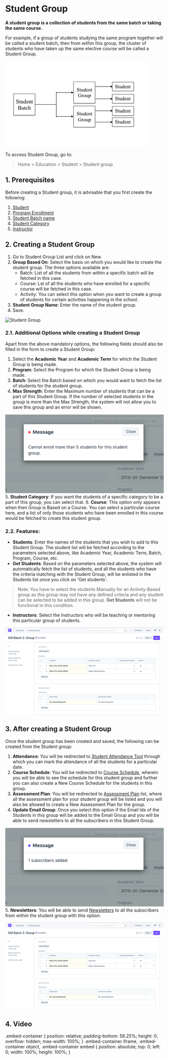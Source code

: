 
# Student Group



**A student group is a collection of students from the same batch or taking the same course.**


For example, if a group of students studying the same program together will be called a student batch, then from within this group, the cluster of students who have taken up the same elective course will be called a Student Group.


![Student Group](/files/education-student-workflow.png)


To access Student Group, go to:


> Home > Education > Student > Student group


## 1. Prerequisites


Before creating a Student group, it is advisable that you first create the following:


1. [Student](/docs/en/education/student)
2. [Program Enrollment](/docs/en/education/program-enrollment)
3. [Student Batch name](/docs/en/education/student-batch-name)
4. [Student Category](/docs/en/education/student-category)
5. [Instructor](/docs/en/education/instructor)


## 2. Creating a Student Group


1. Go to Student Group List and click on New.
2. **Group Based On**: Select the basis on which you would like to create the student group. The three options available are:
	* Batch: List of all the students from within a specific batch will be fetched in this case.
	* Course: Lst of all the students who have enrolled for a specific course will be fetched in this case.
	* Activity: You can select this option when you want to create a group of students for certain activities happening in the school.
3. **Student Group Name**: Enter the name of the student group.
4. Save.


![Student Group](/docs/v13/assets/img/education/education-student-group-1)


### 2.1. Additional Options while creating a Student Group


Apart from the above mandatory options, the following fields should also be filled in the form to create a Student Group:


1. Select the **Academic Year** and **Academic Term** for which the Student Group is being made.
2. **Program**: Select the Program for which the Student Group is being made.
3. **Batch**: Select the Batch based on which you would want to fetch the list of students for the student group.
4. **Max Strength**: Enter the Maximum number of students that can be a part of this Student Group. If the number of selected students in the group is more than the Max Strength, the system will not allow you to save this group and an error will be shown.


![Student Group](/files/education-student-group-max-student-limit-error.png)
5. **Student Category**: If you want the students of a specific category to be a part of this group, you can select that.
6. **Course**: This option only appears when then Group is Based on a Course. You can select a particular course here, and a list of only those students who have been enrolled in this course would be fetched to create this student group.


### 2.2. Features:


* **Students**: Enter the names of the students that you wish to add to this Student Group. The student list will be fetched according to the parameters selected above, like Academic Year, Academic Term, Batch, Program, Course, etc.
* **Get Students**: Based on the parameters selected above, the system will automatically fetch the list of students, and all the students who have the criteria matching with the Student Group, will be enlisted in the Students list once you click on 'Get students'.


> Note: You have to select the students Manually for an Activity-Based group as this group may not have any defined criteria and any student can be selected to be added in this group. **Get Students** will not be functional in this condition.
* **Instructors**: Select the Instructors who will be teaching or mentoring this particular group of students.


![Student Group](/files/education-student-group-4.png)


## 3. After creating a Student Group


Once the student group has been created and saved, the following can be created from the Student group:


1. **Attendance**: You will be redirected to [Student Attendance Tool](/docs/en/education/student-attendance-tool) through which you can mark the attendance of all the students for a particular date.
2. **Course Schedule**: You will be redirected to [Course Schedule](/docs/en/education/course-schedule), wherein you will be able to see the schedule for this student group and further you can also create a New Course Schedule for the students in this group.
3. **Assessment Plan**: You will be redirected to [Assessment Plan](/docs/en/education/assessment_plan) list, where all the assessment plan for your student group will be listed and you will also be allowed to create a New Assessment Plan for the group.
4. **Update Email Group**: Once you select this option if the Email Ids of the Students in this group will be added to the Email Group and you will be able to send newsletters to all the subscribers in this Student Group.


![Student Group](/files/education-student-group-update-email.png)
5. **Newsletters**: You will be able to send [Newsletters](/docs/en/CRM/newsletter) to all the subscribers from within the student group with this option.


![Student Group](/files/education-student-group-4.png)


## 4. Video



.embed-container { position: relative; padding-bottom: 56.25%; height: 0; overflow: hidden; max-width: 100%; } .embed-container iframe, .embed-container object, .embed-container embed { position: absolute; top: 0; left: 0; width: 100%; height: 100%; }
 








